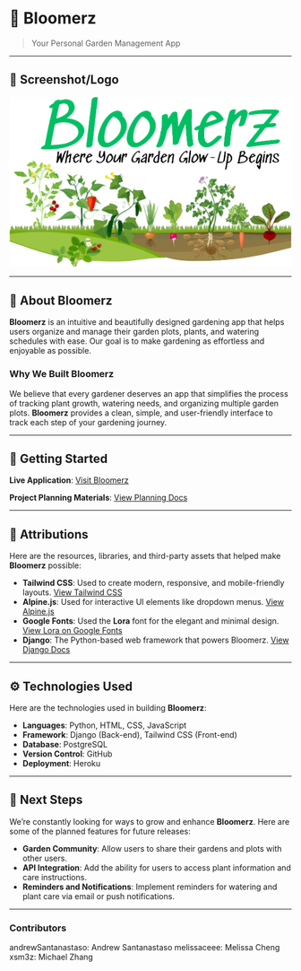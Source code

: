 # 🌱 **Bloomerz**

> Your Personal Garden Management App

---

## 📸 **Screenshot/Logo**

<img src='theme/static/Bloomerz_Logo.png'>

---

## 🌿 **About Bloomerz**

**Bloomerz** is an intuitive and beautifully designed gardening app that helps users organize and manage their garden plots, plants, and watering schedules with ease. Our goal is to make gardening as effortless and enjoyable as possible.

### **Why We Built Bloomerz**

We believe that every gardener deserves an app that simplifies the process of tracking plant growth, watering needs, and organizing multiple garden plots. **Bloomerz** provides a clean, simple, and user-friendly interface to track each step of your gardening journey.

---

## 🚀 **Getting Started**

**Live Application**: [Visit Bloomerz](https://bloomerz-ad5875097a53.herokuapp.com/)

**Project Planning Materials**: [View Planning Docs](https://trello.com/b/ngmNblq0/bloomerz)

---

## 🙌 **Attributions**

Here are the resources, libraries, and third-party assets that helped make **Bloomerz** possible:

- **Tailwind CSS**: Used to create modern, responsive, and mobile-friendly layouts. [View Tailwind CSS](https://tailwindcss.com/)
- **Alpine.js**: Used for interactive UI elements like dropdown menus. [View Alpine.js](https://alpinejs.dev/)
- **Google Fonts**: Used the **Lora** font for the elegant and minimal design. [View Lora on Google Fonts](https://fonts.google.com/)
- **Django**: The Python-based web framework that powers Bloomerz. [View Django Docs](https://docs.djangoproject.com/)

---

## ⚙️ **Technologies Used**

Here are the technologies used in building **Bloomerz**:

- **Languages**: Python, HTML, CSS, JavaScript
- **Framework**: Django (Back-end), Tailwind CSS (Front-end)
- **Database**: PostgreSQL
- **Version Control**: GitHub
- **Deployment**: Heroku

---

## 🌱 **Next Steps**

We’re constantly looking for ways to grow and enhance **Bloomerz**. Here are some of the planned features for future releases:

- **Garden Community**: Allow users to share their gardens and plots with other users.
- **API Integration**: Add the ability for users to access plant information and care instructions.
- **Reminders and Notifications**: Implement reminders for watering and plant care via email or push notifications.

---

### **Contributors**

andrewSantanastaso: Andrew Santanastaso
melissaceee: Melissa Cheng
xsm3z: Michael Zhang
